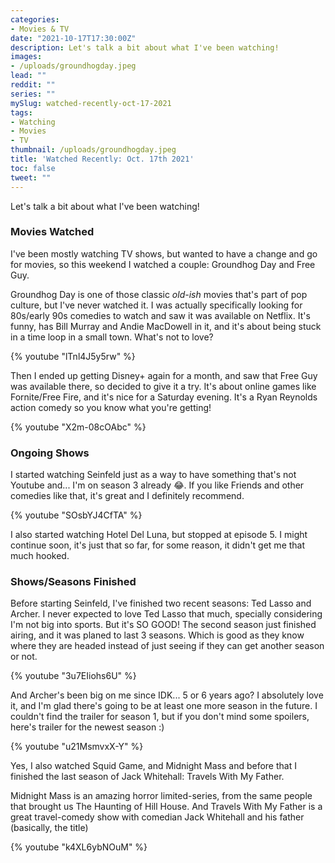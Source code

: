 ```yaml
---
categories:
- Movies & TV
date: "2021-10-17T17:30:00Z"
description: Let's talk a bit about what I've been watching!
images:
- /uploads/groundhogday.jpeg
lead: ""
reddit: ""
series: ""
mySlug: watched-recently-oct-17-2021
tags:
- Watching
- Movies
- TV
thumbnail: /uploads/groundhogday.jpeg
title: 'Watched Recently: Oct. 17th 2021'
toc: false
tweet: ""
---
```

Let's talk a bit about what I've been watching!

<!--more-->

### Movies Watched

I've been mostly watching TV shows, but wanted to have a change and go for movies, so this weekend I watched a couple: Groundhog Day and Free Guy.

Groundhog Day is one of those classic _old-ish_ movies that's part of pop culture, but I've never watched it. I was actually specifically looking for 80s/early 90s comedies to watch and saw it was available on Netflix. It's funny, has Bill Murray and Andie MacDowell in it, and it's about being stuck in a time loop in a small town. What's not to love?

{% youtube "lTnl4J5y5rw" %}

Then I ended up getting Disney+ again for a month, and saw that Free Guy was available there, so decided to give it a try. It's about online games like Fornite/Free Fire, and it's nice for a Saturday evening. It's a Ryan Reynolds action comedy so you know what you're getting!

{% youtube "X2m-08cOAbc" %}

### Ongoing Shows

I started watching Seinfeld just as a way to have something that's not Youtube and... I'm on season 3 already 😂. If you like Friends and other comedies like that, it's great and I definitely recommend.

{% youtube "SOsbYJ4CfTA" %}

I also started watching Hotel Del Luna, but stopped at episode 5. I might continue soon, it's just that so far, for some reason, it didn't get me that much hooked.

### Shows/Seasons Finished

Before starting Seinfeld, I've finished two recent seasons: Ted Lasso and Archer. I never expected to love Ted Lasso that much, specially considering I'm not big into sports. But it's SO GOOD! The second season just finished airing, and it was planed to last 3 seasons. Which is good as they know where they are headed instead of just seeing if they can get another season or not.

{% youtube "3u7EIiohs6U" %}

And Archer's been big on me since IDK... 5 or 6 years ago? I absolutely love it, and I'm glad there's going to be at least one more season in the future. I couldn't find the trailer for season 1, but if you don't mind some spoilers, here's trailer for the newest season :)

{% youtube "u21MsmvxX-Y" %}

Yes, I also watched Squid Game, and Midnight Mass and before that I finished the last season of Jack Whitehall: Travels With My Father.

Midnight Mass is an amazing horror limited-series, from the same people that brought us The Haunting of Hill House. And Travels With My Father is a great travel-comedy show with comedian Jack Whitehall and his father (basically, the title)

{% youtube "k4XL6ybNOuM" %}